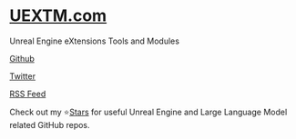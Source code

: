 # [UEXTM.com](https://uextm.com/)

Unreal Engine eXtensions Tools and Modules

[Github](https://github.com/uextm/)

[Twitter](https://twitter.com/UEXTMcom)

[RSS Feed](https://www.uextm.com/feed.xml)

Check out my ⭐[Stars](https://github.com/uextm?tab=stars) for useful Unreal Engine and Large Language Model related GitHub repos.